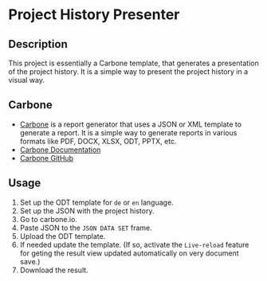# Project History Presenter

## Description

This project is essentially a Carbone template, that generates a presentation of the project history. It is a simple way to present the project history in a visual way. 

## Carbone

- [Carbone](https://carbone.io/) is a report generator that uses a JSON or XML template to generate a report. It is a simple way to generate reports in various formats like PDF, DOCX, XLSX, ODT, PPTX, etc.
- [Carbone Documentation](https://carbone.io/documentation.html)
- [Carbone GitHub](hppt://github.com/Ideolys/carbone)

## Usage

1. Set up the ODT template for `de` or `en` language.
2. Set up the JSON with the project history.
3. Go to carbone.io.
4. Paste JSON to the `JSON DATA SET` frame.
5. Upload the ODT template.
6. If needed update the template. (If so, activate the `Live-reload` feature for geting the result view updated automatically on very document save.)
7. Download the result.
